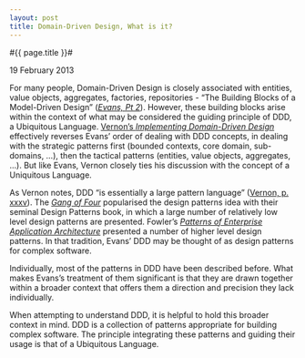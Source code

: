 ```yaml
---
layout: post
title: Domain-Driven Design, What is it?
---
```


#{{ page.title }}#

<p class="meta">19 February 2013</p>

For many people, Domain-Driven Design is closely associated with entities, value objects, aggregates, factories, repositories - “The Building Blocks of a Model-Driven Design” ([*Evans, Pt 2*][Evans]). However, these building blocks arise within the context of what may be considered the guiding principle of DDD, a Ubiquitous Language. [Vernon’s *Implementing Domain-Driven Design*][Vernon] effectively reverses Evans’ order of dealing with DDD concepts, in dealing with the strategic patterns first (bounded contexts, core domain, sub-domains, …), then the tactical patterns (entities, value objects, aggregates, …). But like Evans, Vernon closely ties his discussion with the concept of a Uniquitous Language.

As Vernon notes, DDD “is essentially a large pattern language” ([Vernon, p. xxxv][Vernon]). The [*Gang of Four*][Gamma] popularised the design patterns idea with their seminal Design Patterns book, in which a large number of relatively low level design patterns are presented. Fowler’s [*Patterns of Enterprise Application Architecture*][Fowler] presented a number of higher level design patterns. In that tradition, Evans’ DDD may be thought of as design patterns for complex software.

Individually, most of the patterns in DDD have been described before. What makes Evans’s treatment of them significant is that they are drawn together within a broader context that offers them a direction and precision they lack individually.

When attempting to understand DDD, it is helpful to hold this broader context in mind. DDD is a collection of patterns appropriate for building complex software. The principle integrating these patterns and guiding their usage is that of a Ubiquitous Language.


[Evans]: http://www.informit.com/store/domain-driven-design-tackling-complexity-in-the-heart-9780321125217
[Vernon]: http://www.informit.com/store/implementing-domain-driven-design-9780133039894
[Gamma]: http://www.amazon.com/Design-Patterns-Elements-Reusable-Object-Oriented/dp/0201633612
[Fowler]: http://www.amazon.com/Patterns-Enterprise-Application-Architecture-Martin/dp/0321127420